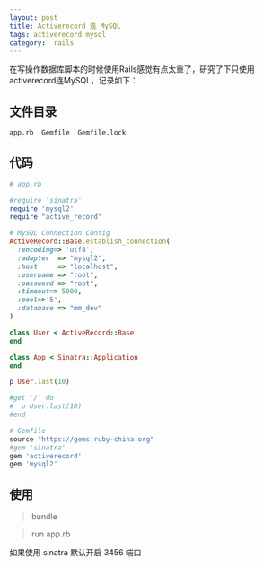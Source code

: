 ```yaml
---
layout: post
title: Activerecord 连 MySQL
tags: activerecord mysql
category:  rails
---
```


在写操作数据库脚本的时候使用Rails感觉有点太重了，研究了下只使用 activerecord连MySQL，记录如下：

## 文件目录

```sh
app.rb  Gemfile  Gemfile.lock
```

## 代码

```ruby
# app.rb

#require 'sinatra'
require 'mysql2'
require "active_record"

# MySQL Connection Config
ActiveRecord::Base.establish_connection(
  :encoding=> 'utf8',
  :adapter  => "mysql2",
  :host     => "localhost",
  :username => "root",
  :password => "root",
  :timeout=> 5000,
  :pool=>'5',
  :database => "mm_dev"
)

class User < ActiveRecord::Base
end

class App < Sinatra::Application
end

p User.last(10)

#get '/' do
#  p User.last(10)
#end
```

```ruby
# Gemfile
source "https://gems.ruby-china.org"
#gem 'sinatra'
gem 'activerecord'
gem 'mysql2'
```

## 使用

>bundle

>run app.rb


如果使用 sinatra 默认开启 3456 端口
